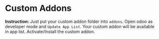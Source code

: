 # Custom Addons

**Instruction:** Just put your custom addon folder into `addons`. Open odoo as developer mode and `Update App List`. Your custom addon will be available in app list. Activate/Install the custom addon.
